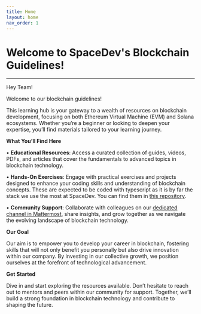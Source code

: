 ```yaml
---
title: Home
layout: home
nav_order: 1
---
```


# Welcome to SpaceDev's Blockchain Guidelines!

---

Hey Team!

Welcome to our blockchain guidelines!

This learning hub is your gateway to a wealth of resources on blockchain development, focusing on both Ethereum Virtual Machine (EVM) and Solana ecosystems. Whether you’re a beginner or looking to deepen your expertise, you’ll find materials tailored to your learning journey.

**What You’ll Find Here**

• **Educational Resources**: Access a curated collection of guides, videos, PDFs, and articles that cover the fundamentals to advanced topics in blockchain technology.

• **Hands-On Exercises**: Engage with practical exercises and projects designed to enhance your coding skills and understanding of blockchain concepts. These are expected to be coded with typescript as it is by far the stack we use the most at SpaceDev. You can find them in [this repository].

• **Community Support**: Collaborate with colleagues on our [dedicated channel in Mattermost], share insights, and grow together as we navigate the evolving landscape of blockchain technology.

**Our Goal**

Our aim is to empower you to develop your career in blockchain, fostering skills that will not only benefit you personally but also drive innovation within our company. By investing in our collective growth, we position ourselves at the forefront of technological advancement.

**Get Started**

Dive in and start exploring the resources available. Don’t hesitate to reach out to mentors and peers within our community for support. Together, we’ll build a strong foundation in blockchain technology and contribute to shaping the future.

[this repository]: https://github.com/SpaceUY/blockchain-guidelines
[dedicated channel in Mattermost]: https://chat.spacedev.uy/space/channels/blockchain
